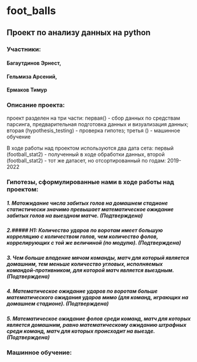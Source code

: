 # foot_balls
## Проект по анализу данных на python
### Участники: 
#### Багаутдинов Эрнест, 
#### Гельмиза Арсений, 
#### Ермаков Тимур

### Описание проекта:
проект разделен на три части: первая() - сбор данных по средствам парсинга, предварительная подготовка данных и визуализация данных; вторая (hypothesis_testing) - проверка гипотез; третья () - машинное обучение

В ходе работы над проектом используются два дата сета: первый (football_stat2) - полученный в ходе обработки данных, второй (football_stat2) - тот же датасет, но отсортированный по годам: 2019-2022 

### Гипотезы, сформулированные нами в ходе работы над проектом:
##### 1. Матожидание числа забитых голов на домашнем стадионе статистически значимо превышает математическое ожидание забитых голов на выездном матче. (Подтверждена)
##### 2.##### H1: Количество ударов по воротам имеет большую корреляцию с количеством голов, чем количество фолов,  коррелирующих с той же величиной  (по модулю). (Подтверждена)
##### 3. Чем больше владение мячом команды, матч для который является домашним, тем меньше количество угловых, исполняемых командой-противником, для которой матч является выездным. (Подтверждена)
##### 4. Математическое ожидание ударов по воротам больше математического ожидания ударов мимо (для команд, играющих на домашнем стадионе). (Подтверждена)
##### 5. Математическое ожидание фолов среди команд, матч для которых является домашним, равно  математическому ожиданию штрафных среди команд, матч для которых происходит на выезде. (Подтверждена)

### Машинное обучение:
